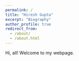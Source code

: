 ```yaml
---
permalink: /
title: "Hiresh Gupta"
excerpt: "Biography"
author_profile: true
redirect_from: 
  - /about/
  - /about.html
---
```



Hi, all! Welcome to my webpage.


<!-- Hi this is my [website](https://hireshgupta1997.github.io). -->
<!-- More about me -->
<!-- ====== -->
<!-- To be updated

For more info
------
Contact: +91-9828628907 -->